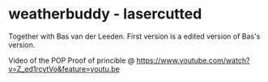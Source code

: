 # weatherbuddy - lasercutted

Together with Bas van der Leeden. First version is a edited version of Bas's version.

Video of the POP Proof of princible @ https://www.youtube.com/watch?v=Z_ed1rcytVo&feature=youtu.be